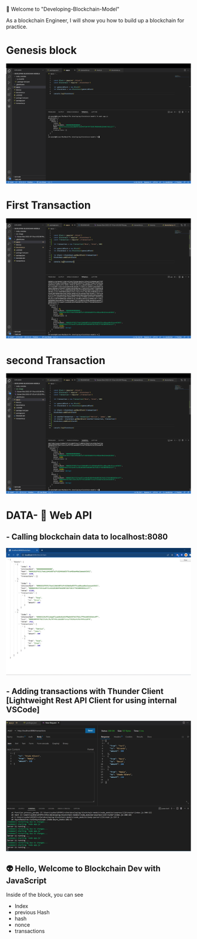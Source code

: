🤟 Welcome to "Developing-Blockchain-Model"

As a blockchain Engineer, I will show you how to build up a blockchain for practice.

# Genesis block

![Intro](https://github.com/ahrumnoh/developing-blockchain-models/blob/main/src/image/Screen%20Shot%202022-07-19%20at%204.52.06%20PM.png)

# First Transaction

![Second](https://github.com/ahrumnoh/developing-blockchain-models/blob/main/src/image/Screen%20Shot%202022-07-25%20at%204.25.02%20PM.png)

# second Transaction

![Second](https://github.com/ahrumnoh/developing-blockchain-models/blob/main/src/image/Screen%20Shot%202022-07-26%20at%2012.32.43%20PM.png)

# DATA- 🔶 Web API

## - Calling blockchain data to localhost:8080

![API](<https://github.com/ahrumnoh/developing-blockchain-models/blob/main/src/image/Screenshot%20(434).jpg?raw=true>)

## - Adding transactions with Thunder Client [Lightweight Rest API Client for using internal VSCode]

![API](<https://github.com/ahrumnoh/developing-blockchain-models/blob/main/src/image/Screenshot%20(436).jpg?raw=true>)

## 👽 Hello, Welcome to Blockchain Dev with JavaScript

Inside of the block, you can see

- Index
- previous Hash
- hash
- nonce
- transactions
